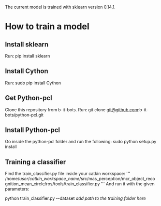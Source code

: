 The current model is trained with sklearn version 0.14.1.

# How to train a model
## Install sklearn

Run:
pip install sklearn

## Install Cython

Run:
sudo pip install Cython

## Get Python-pcl

Clone this repository from b-it-bots. Run:
git clone git@github.com:b-it-bots/python-pcl.git

## Install Python-pcl

Go inside the python-pcl folder and run the following:
sudo python setup.py install

## Training a classifier

Find the train_classifier.py file inside your catkin workspace:
'''
/home/*user*/*catkin_workspace_name*/src/mas_perception/mcr_object_recognition_mean_circle/ros/tools/train_classifier.py
'''
And run it with the given parameters:

python train_classifier.py --dataset *add path to the training folder here*
